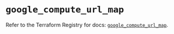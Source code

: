 # `google_compute_url_map`

Refer to the Terraform Registry for docs: [`google_compute_url_map`](https://registry.terraform.io/providers/hashicorp/google/6.11.1/docs/resources/compute_url_map).
